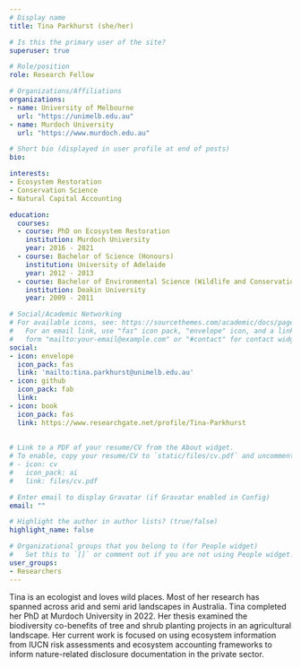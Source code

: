 ```yaml
---
# Display name
title: Tina Parkhurst (she/her)

# Is this the primary user of the site?
superuser: true

# Role/position
role: Research Fellow

# Organizations/Affiliations
organizations:
- name: University of Melbourne 
  url: "https://unimelb.edu.au"
- name: Murdoch University 
  url: "https://www.murdoch.edu.au"

# Short bio (displayed in user profile at end of posts)
bio:  

interests: 
- Ecosystem Restoration
- Conservation Science
- Natural Capital Accounting

education: 
  courses: 
  - course: PhD on Ecosystem Restoration
    institution: Murdoch University
    year: 2016 - 2021
  - course: Bachelor of Science (Honours)
    institution: University of Adelaide
    year: 2012 - 2013
  - course: Bachelor of Environmental Science (Wildlife and Conservation Biology)
    institution: Deakin University
    year: 2009 - 2011

# Social/Academic Networking
# For available icons, see: https://sourcethemes.com/academic/docs/page-builder/#icons
#   For an email link, use "fas" icon pack, "envelope" icon, and a link in the
#   form "mailto:your-email@example.com" or "#contact" for contact widget.
social:
- icon: envelope
  icon_pack: fas
  link: 'mailto:tina.parkhurst@unimelb.edu.au'
- icon: github
  icon_pack: fab
  link: 
- icon: book
  icon_pack: fas
  link: https://www.researchgate.net/profile/Tina-Parkhurst
  
  
# Link to a PDF of your resume/CV from the About widget.
# To enable, copy your resume/CV to `static/files/cv.pdf` and uncomment the lines below.
# - icon: cv
#   icon_pack: ai
#   link: files/cv.pdf

# Enter email to display Gravatar (if Gravatar enabled in Config)
email: ""

# Highlight the author in author lists? (true/false)
highlight_name: false

# Organizational groups that you belong to (for People widget)
#   Set this to `[]` or comment out if you are not using People widget.
user_groups:
- Researchers
---
```



Tina is an ecologist and loves wild places. Most of her research has spanned across arid and semi arid landscapes in Australia. Tina completed her PhD at Murdoch University in 2022. Her thesis examined the biodiversity co-benefits of tree and shrub planting projects in an agricultural landscape. Her current work is focused on using ecosystem information from IUCN risk assessments and ecosystem accounting frameworks to inform nature-related disclosure documentation in the private sector.


  


